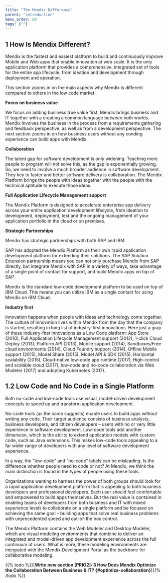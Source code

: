 ```yaml
---
title: "The Mendix Difference"
parent: "introduction"
menu_order: 60
tags: [""]
---
```


## 1 How Is Mendix Different?

Mendix is the fastest and easiest platform to build and continuously improve Mobile and Web apps that enable innovation at web scale. It is the only application platform that provides a comprehensive, integrated set of tools for the entire app lifecycle, from ideation and development through deployment and operation.

This section zooms in on the main aspects why Mendix is different compared to others in the low code market.

**Focus on business value**

We focus on adding business true value first. Mendix brings business and IT together with a creating a common language between both worlds. Mendix involves the business in the process from a requirements gathering and feedback perspective, as well as from a development perspective. The next section zooms in on how business users without any conding experience can build apps with Mendix.

**Collaboration**

The talent gap for software development is only widening. Teaching more people to program will not solve this, as the gap is exponentially growing. So, we need to involve a much broader audience in software development. They key to faster and better software delivery is collaboration. The Mendix Platform brings the people with ideas together with the people with the technical aptitude to execute those ideas.

**Full Application Lifecycle Management support**

The Mendix Platform is designed to accelerate enterprise app delivery across your entire application development lifecycle, from ideation to development, deployment, test and the ongoing management of your application portfolio in the cloud or on premises.

**Strategic Partnerships**

Mendix has strategic partnerships with both SAP and IBM.

SAP has adopted the Mendix Platform as their own rapid application development platform for extending their solutions. The SAP Solution Extension partnership means you can not only purchase Mendix from SAP directly, but integrate Mendix with SAP in a variety of ways, take advantage of a single point of contact for support, and build Mendix apps on top of SAP.

Mendix is the standard low-code development platform to be used on top of IBM Cloud. This means you can utilize IBM as a single contact for using Mendix on IBM Cloud.

**Industry first**

Innovation happens when people with ideas and technology come together. The culture of innovation lives within Mendix from the day that the company is started, resulting in long list of industry-first innovations. Here just a grap of these industry-first innovations as a Low Code platform: App Store (2010), Full Application Lifecycle Management support (2012), 1-click Cloud Deploy (2013), Platform API (2013), Mobile support (2014), Sandboxes/Free cloud environments (2014), Cloud Foundry support (2014), Offline Mobile support (2015), Model Share (2015), Model API & SDK (2015), Horizontal scalability (2015), Cloud-native low-code app runtime (2017), High-control and scalable cloud (2017), low-code and no-code collaboration via Web Modeler (2017) and adopting Kubernetes (2017).

## 1.2 Low Code and No Code in a Single Platform

Both no-code and low-code tools use visual, model-driven development concepts to speed up and transform application development.

No-code tools (as the name suggests) enable users to build apps without writing any code. Their target audience consists of business analysts, business developers, and citizen developers – users with no or very little experience in software development. Low-code tools add another dimension, which is the ability to extend application models with custom code, such as Java extensions. This makes low-code tools appealing to a far wider range of developers with any level of software development experience.

In a way, the "low-code" and "no-code" labels can be misleading. Is the difference whether people need to code or not? At Mendix, we think the main distinction is found in the types of people using these tools.

Organizations wanting to harness the power of both groups should look for a rapid application development platform that is appealing to both business developers and professional developers. Each user should feel comfortable and empowered to build apps themselves. But the real value is contained in enabling teams of developers from both business and IT with mixed experience levels to collaborate on a single platform and be focused on achieving the same goal – building apps that solve real business problems with unprecedented speed and out-of-the box control.

The Mendix Platform contains the Web Modeler and Desktop Modeler, which are visual modeling environments that combine to deliver an integrated and model-driven app development experience across the full continuum of users. What is more, these modeling environments are integrated with the Mendix Development Portal as the backbone for collaborative modeling.

{{% todo %}}[**Write new section [PRIO2]: 3 How Does Mendix Optimize the Collaboration Between Business & IT? {#optimize-collaboration}**]{{% /todo %}}
